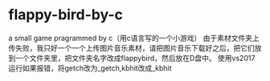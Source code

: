 # flappy-bird-by-c
a small game  pragrammed by c（用c语言写的一个小游戏）
由于素材文件夹上传失败，我只好一个一个上传图片音乐素材，请把图片音乐下载好之后，把它们放到一个文件夹里，把文件夹名字改成flappybird，然后放在D盘中。
使用vs2017运行如果报错，将getch改为_getch,kbhit改成_kbhit
